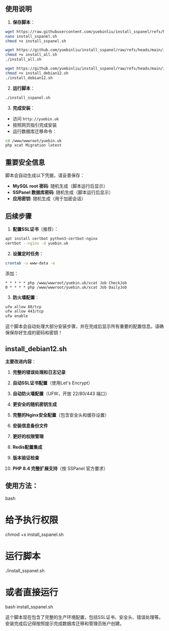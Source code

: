 
## 使用说明

1. **保存脚本**：
```bash
wget https://raw.githubusercontent.com/yuebinliu/install_sspanel/refs/heads/main/install_sspanel.sh
nano install_sspanel.sh
chmod +x install_sspanel.sh

wget https://github.com/yuebinliu/install_sspanel/raw/refs/heads/main/install_all.sh
chmod +x install_all.sh
./install_all.sh

wget https://github.com/yuebinliu/install_sspanel/raw/refs/heads/main/install_debian12.sh
chmod +x install_debian12.sh
./install_debian12.sh
```

2. **运行脚本**：
```bash
./install_sspanel.sh
```

3. **完成安装**：
- 访问 `http://yuebin.uk`
- 按照网页指引完成安装
- 运行数据库迁移命令：
```bash
cd /www/wwwroot/yuebin.uk
php xcat Migration latest
```

## 重要安全信息

脚本会自动生成以下凭据，请妥善保存：

- **MySQL root 密码**: 随机生成（脚本运行后显示）
- **SSPanel 数据库密码**: 随机生成（脚本运行后显示）
- **应用密钥**: 随机生成（用于加密会话）

## 后续步骤

1. **配置SSL证书**（推荐）：
```bash
apt install certbot python3-certbot-nginx
certbot --nginx -d yuebin.uk
```

2. **设置定时任务**：
```bash
crontab -u www-data -e
```
添加：
```
* * * * * php /www/wwwroot/yuebin.uk/xcat Job CheckJob
0 * * * * php /www/wwwroot/yuebin.uk/xcat Job DailyJob
```

3. **防火墙配置**：
```bash
ufw allow 80/tcp
ufw allow 443/tcp
ufw enable
```

这个脚本会自动处理大部分安装步骤，并在完成后显示所有重要的配置信息。请确保保存好生成的密码和密钥！

## install_debian12.sh
**主要改进内容**：

1. **完整的错误处理和日志记录**
    
2. **自动SSL证书配置**（使用Let's Encrypt）
    
3. **自动防火墙配置**（UFW，开放 22/80/443 端口）
    
4. **更安全的随机密钥生成**
    
5. **完整的Nginx安全配置**（包含安全头和缓存设置）
    
6. **安装信息备份文件**
    
7. **更好的权限管理**
    
8. **Redis配置集成**
    
9. **版本验证检查**

10. **PHP 8.4 完整扩展支持**（按 SSPanel 官方要求）
    

## 使用方法：

bash

# 给予执行权限
chmod +x install_sspanel.sh

# 运行脚本
./install_sspanel.sh

# 或者直接运行
bash install_sspanel.sh

这个脚本现在包含了完整的生产环境配置，包括SSL证书、安全头、错误处理等。安装完成后记得按照提示完成数据库迁移和管理员账户创建。
